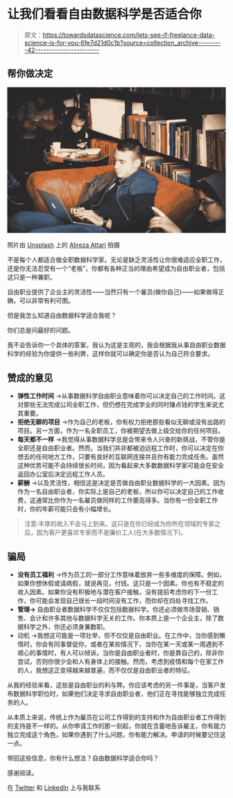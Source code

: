 # 让我们看看自由数据科学是否适合你

> 原文：<https://towardsdatascience.com/lets-see-if-freelance-data-science-is-for-you-6fe7d21d0c1b?source=collection_archive---------42----------------------->

## 帮你做决定

![](img/ec159e95631efc1a2444b1398061dcbf.png)

照片由 [Unsplash](https://unsplash.com?utm_source=medium&utm_medium=referral) 上的 [Alireza Attari](https://unsplash.com/@alireza_attari?utm_source=medium&utm_medium=referral) 拍摄

不是每个人都适合做全职数据科学家。无论是缺乏灵活性让你很难适应全职工作，还是你无法忍受有一个“老板”，你都有各种正当的理由希望成为自由职业者，包括这只是一种兼职。

自由职业提供了企业主的灵活性——当然只有一个雇员(做你自己)——如果做得正确，可以非常有利可图。

但是我怎么知道自由数据科学适合我呢？

你们总是问最好的问题。

我不会告诉你一个具体的答案，我认为这是主观的，我会根据我从事自由职业数据科学的经验为你提供一些利弊，这样你就可以确定你是否认为自己符合要求。

## 赞成的意见

*   **弹性工作时间** →从事数据科学自由职业意味着你可以决定自己的工作时间。这对那些无法完成公司全职工作，但仍想在完成学业的同时赚点钱的学生来说尤其重要。
*   **拒绝无聊的项目** →作为自己的老板，你有权力拒绝那些看似无聊或没有出路的项目。另一方面，作为一名全职员工，你被期望去做上级交给你的任何项目。
*   **每天都不一样** →我觉得从事数据科学总是会带来令人兴奋的新挑战，不管你是全职还是自由职业者。然而，当我们并非都被迫远程工作时，你可以决定在你想去的任何地方工作，只要有良好的互联网连接并且你有能力完成任务。虽然这种优势可能不会持续很长时间，因为看起来大多数数据科学家可能会在安全返回办公室后决定远程工作人员。
*   **薪酬** →以及灵活性，相信这是决定是否做自由职业数据科学的一大因素。因为作为一名自由职业者，你实际上是自己的老板，所以你可以决定自己的工作收费，这通常比你作为一名雇员做同样的工作要高得多。当你有一份全职工作时，你的年薪可能只会有小幅增长。

> 注意:丰厚的收入不会马上到来。这只是在你已经成为你所在领域的专家之后，因为客户更喜欢专家而不是廉价工人(在大多数情况下)。

## 骗局

*   **没有员工福利** →作为员工的一部分工作意味着放弃一些多维度的保障。例如，如果你想休假或请病假，就说再见，付钱。这只是一个因素。你也有不稳定的收入因素。如果你没有积极地与潜在客户接触，没有提前考虑你的下一份工作，你可能会发现自己很长一段时间没有工作，而你却在四处寻找工作。
*   **管理→** 自由职业者数据科学不仅仅包括数据科学。你还必须做市场营销、销售、会计和许多其他与数据科学无关的工作。你本质上是一个企业主，除了数据科学之外，你还必须身兼数职。
*   动机 →我想这可能是一项壮举，但不仅仅是自由职业。在工作中，当你感到懒惰时，你会有同事督促你，或者在某些情况下，当你在某一天或某一周遇到不顺心的事情时，有人可以倾诉。当你是自由职业者时，你是靠自己的，除非你尝试，否则你很少会和人有身体上的接触。然而，考虑到疫情和每个在家工作的人，我想这正变得越来越普遍，而不仅仅是自由职业者的特征。

从我的经验来看，这些是自由职业的利与弊。你应该考虑的另一件事是，当客户发布数据科学职位时，如果他们决定寻求自由职业者，他们正在寻找能够独立完成任务的人。

从本质上来说，传统上作为雇员在公司工作得到的支持和作为自由职业者工作得到的支持是不一样的。从你申请工作的那一刻起，你就在含蓄地告诉雇主，你有能力独立完成这个角色，如果你遇到了什么问题，你有能力解决。申请的时候要记住这一点。

带回这些信息，你有什么想法？自由数据科学适合你吗？

感谢阅读。

在 [Twitter](https://twitter.com/KurtisPykes) 和 [LinkedIn](https://www.linkedin.com/in/kurtispykes/) 上与我联系